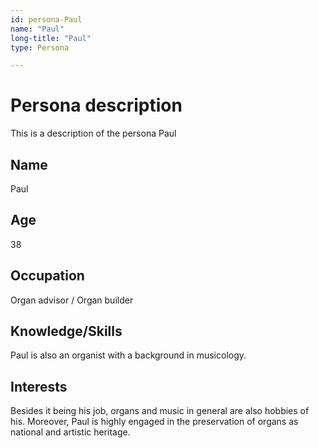 ```yaml
---
id: persona-Paul
name: "Paul"
long-title: "Paul"
type: Persona

---
```


# Persona description

This is a description of the persona Paul

## Name
Paul

## Age
38

## Occupation
Organ advisor / Organ builder


## Knowledge/Skills
Paul is also an organist with a background in musicology.

## Interests
Besides it being his job, organs and music in general are also hobbies of his. Moreover, Paul is highly engaged in the preservation of organs as national and artistic heritage.
